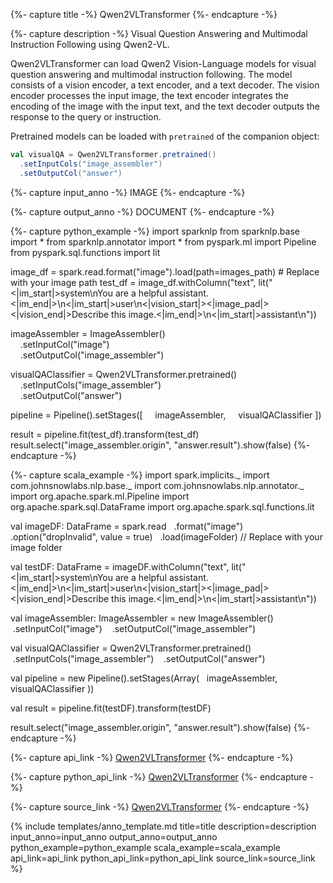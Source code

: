 {%- capture title -%}
Qwen2VLTransformer
{%- endcapture -%}

{%- capture description -%}
Visual Question Answering and Multimodal Instruction Following using Qwen2-VL.

Qwen2VLTransformer can load Qwen2 Vision-Language models for visual question answering and
multimodal instruction following. The model consists of a vision encoder, a text encoder, and
a text decoder. The vision encoder processes the input image, the text encoder integrates
the encoding of the image with the input text, and the text decoder outputs the response to
the query or instruction.

Pretrained models can be loaded with `pretrained` of the companion object:

```scala
val visualQA = Qwen2VLTransformer.pretrained()
  .setInputCols("image_assembler")
  .setOutputCol("answer")
```
{%- capture input_anno -%}
IMAGE
{%- endcapture -%}

{%- capture output_anno -%}
DOCUMENT
{%- endcapture -%}

{%- capture python_example -%}
import sparknlp
from sparknlp.base import *
from sparknlp.annotator import *
from pyspark.ml import Pipeline
from pyspark.sql.functions import lit

image_df = spark.read.format("image").load(path=images_path) # Replace with your image path
test_df = image_df.withColumn("text", lit("<|im_start|>system\nYou are a helpful assistant.<|im_end|>\n<|im_start|>user\n<|vision_start|><|image_pad|><|vision_end|>Describe this image.<|im_end|>\n<|im_start|>assistant\n"))

imageAssembler = ImageAssembler()   
    .setInputCol("image")   
    .setOutputCol("image_assembler")

visualQAClassifier = Qwen2VLTransformer.pretrained()   
    .setInputCols("image_assembler")   
    .setOutputCol("answer")

pipeline = Pipeline().setStages([
    imageAssembler,
    visualQAClassifier
])

result = pipeline.fit(test_df).transform(test_df)
result.select("image_assembler.origin", "answer.result").show(false)
{%- endcapture -%}

{%- capture scala_example -%}
import spark.implicits._
import com.johnsnowlabs.nlp.base._
import com.johnsnowlabs.nlp.annotator._
import org.apache.spark.ml.Pipeline
import org.apache.spark.sql.DataFrame
import org.apache.spark.sql.functions.lit

val imageDF: DataFrame = spark.read
  .format("image")
  .option("dropInvalid", value = true)
  .load(imageFolder) // Replace with your image folder

val testDF: DataFrame = imageDF.withColumn("text", lit("<|im_start|>system\nYou are a helpful assistant.<|im_end|>\n<|im_start|>user\n<|vision_start|><|image_pad|><|vision_end|>Describe this image.<|im_end|>\n<|im_start|>assistant\n"))

val imageAssembler: ImageAssembler = new ImageAssembler()
   .setInputCol("image")
   .setOutputCol("image_assembler")

val visualQAClassifier = Qwen2VLTransformer.pretrained()
   .setInputCols("image_assembler")
   .setOutputCol("answer")

val pipeline = new Pipeline().setStages(Array(
  imageAssembler,
  visualQAClassifier
))

val result = pipeline.fit(testDF).transform(testDF)

result.select("image_assembler.origin", "answer.result").show(false)
{%- endcapture -%}

{%- capture api_link -%}
[Qwen2VLTransformer](/api/com/johnsnowlabs/nlp/annotators/cv/Qwen2VLTransformer)
{%- endcapture -%}

{%- capture python_api_link -%}
[Qwen2VLTransformer](/api/python/reference/autosummary/sparknlp/annotator/cv/qwen2_vl/index.html#sparknlp.annotator.cv.qwen2_vl.Qwen2VLTransformer)
{%- endcapture -%}

{%- capture source_link -%}
[Qwen2VLTransformer](https://github.com/JohnSnowLabs/spark-nlp/tree/master/src/main/scala/com/johnsnowlabs/nlp/annotators/cv/Qwen2VLTransformer.scala)
{%- endcapture -%}

{% include templates/anno_template.md
title=title
description=description
input_anno=input_anno
output_anno=output_anno
python_example=python_example
scala_example=scala_example
api_link=api_link
python_api_link=python_api_link
source_link=source_link
%}
